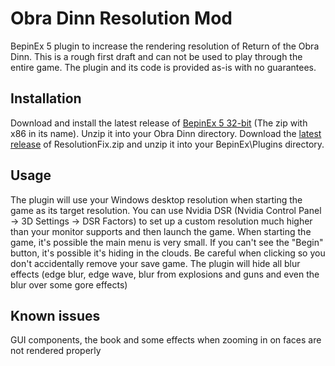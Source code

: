 # Obra Dinn Resolution Mod

BepinEx 5 plugin to increase the rendering resolution of Return of the Obra Dinn. This is a rough first draft and can not be used to play through the entire game. The plugin and its code is provided as-is with no guarantees.

## Installation
Download and install the latest release of [BepinEx 5 32-bit](https://github.com/BepInEx/BepInEx/releases) (The zip with x86 in its name). Unzip it into your Obra Dinn directory.
Download the [latest release](https://github.com/awsker/ObraDinnResolution/releases) of ResolutionFix.zip and unzip it into your BepinEx\Plugins directory.

## Usage
The plugin will use your Windows desktop resolution when starting the game as its target resolution. 
You can use Nvidia DSR (Nvidia Control Panel -> 3D Settings -> DSR Factors) to set up a custom resolution much higher than your monitor supports and then launch the game.
When starting the game, it's possible the main menu is very small. If you can't see the "Begin" button, it's possible it's hiding in the clouds. Be careful when clicking so you don't accidentally remove your save game.
The plugin will hide all blur effects (edge blur, edge wave, blur from explosions and guns and even the blur over some gore effects)

## Known issues
GUI components, the book and some effects when zooming in on faces are not rendered properly
